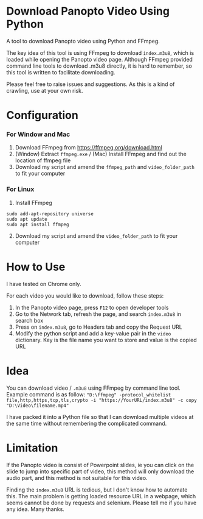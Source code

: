 # Download Panopto Video Using Python

A tool to download Panopto video using Python and FFmpeg.

The key idea of this tool is using FFmpeg to download `index.m3u8`, which is loaded while opening the Panopto video page. Although FFmpeg provided command line tools to download .m3u8 directly, it is hard to remember, so this tool is written to facilitate downloading.

Please feel free to raise issues and suggestions. As this is a kind of crawling, use at your own risk.

# Configuration
### For Window and Mac
1. Download FFmpeg from https://ffmpeg.org/download.html
2. (Window) Extract `ffmpeg.exe` / (Mac) Install FFmpeg and find out the location of ffmpeg file
3. Download my script and amend the `ffmpeg_path` and `video_folder_path` to fit your computer

### For Linux
1. Install FFmpeg
```
sudo add-apt-repository universe
sudo apt update
sudo apt install ffmpeg
```
2. Download my script and amend the `video_folder_path` to fit your computer

# How to Use

I have tested on Chrome only.

For each video you would like to download, follow these steps:
1. In the Panopto video page, press `F12` to open developer tools
2. Go to the Network tab, refresh the page, and search `index.m3u8` in search box
3. Press on `index.m3u8`, go to Headers tab and copy the Request URL
4. Modify the python script and add a key-value pair in the `video` dictionary. Key is the file name you want to store and value is the copied URL


# Idea
You can download video / `.m3u8` using FFmpeg by command line tool. Example command is as follow:
`"D:\ffmpeg" -protocol_whitelist file,http,https,tcp,tls,crypto -i "https://YourURL/index.m3u8" -c copy "D:\Video\filename.mp4"`

I have packed it into a Python file so that I can download multiple videos at the same time without remembering the complicated command.

# Limitation
If the Panopto video is consist of Powerpoint slides, ie you can click on the slide to jump into specific part of video, this method will only download the audio part, and this method is not suitable for this video.

Finding the `index.m3u8` URL is tedious, but I don't know how to automate this. The main problem is getting loaded resource URL in a webpage, which seems cannot be done by requests and selenium. Please tell me if you have any idea. Many thanks.
